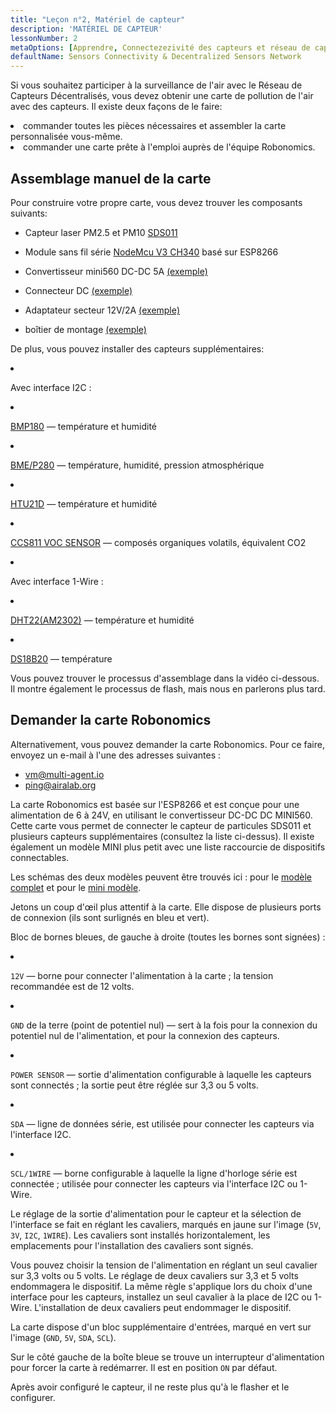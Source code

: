 ```yaml
---
title: "Leçon n°2, Matériel de capteur"
description: 'MATÉRIEL DE CAPTEUR'
lessonNumber: 2
metaOptions: [Apprendre, Connectezezivité des capteurs et réseau de capteurs décentralisé]
defaultName: Sensors Connectivity & Decentralized Sensors Network
---
```


Si vous souhaitez participer à la surveillance de l'air avec le Réseau de Capteurs Décentralisés, vous devez obtenir une carte de pollution de l'air avec des capteurs. Il existe deux façons de le faire:

<List>

<li>commander toutes les pièces nécessaires et assembler la carte personnalisée vous-même.</li>
<li>commander une carte prête à l'emploi auprès de l'équipe Robonomics.</li>

</List>

## Assemblage manuel de la carte

Pour construire votre propre carte, vous devez trouver les composants suivants:

- Capteur laser PM2.5 et PM10 [SDS011](https://www.amazon.com/SDS011-Quality-Detection-Conditioning-Monitor/dp/B07FSDMRR5)

- Module sans fil série [NodeMcu V3 CH340](https://www.amazon.com/ACEIRMC-Wireless-Development-Compatible-MicroPython/dp/B092ZCG2X2) basé sur ESP8266

- Convertisseur mini560 DC-DC 5A [(exemple)](https://www.amazon.com/Alinan-Efficiency-Converter-Regulator-Stabilized/dp/B09W8P1QNM)

- Connecteur DC [(exemple)](https://www.amazon.com/CenryKay-DC-099-Threaded-Connector-Adapter/dp/B08CMMQMP6?th=1)

- Adaptateur secteur 12V/2А [(exemple)](https://www.amazon.com/TMEZON-Power-Adapter-Supply-2-1mm/dp/B00Q2E5IXW)

- boîtier de montage [(exemple)](https://www.amazon.com/LeMotech-Dustproof-Waterproof-Electrical-300mmx250mmx120mm/dp/B075DHT7X2/ref=sxin_18_ac_d_mf_brs?ac_md=7-4-TGVNb3RlY2g%3D-ac_d_mf_brs_brs&content-id=amzn1.sym.1ad31f34-ba12-4dca-be4b-f62f7f5bb10d%3Aamzn1.sym.1ad31f34-ba12-4dca-be4b-f62f7f5bb10d&crid=2ZDX87O7MINYG&cv_ct_cx=junction+box+plastic&keywords=junction+box+plastic&pd_rd_i=B075DHT7X2&pd_rd_r=2bbd50d4-9ef9-4fa1-a1a2-e55c482bce49&pd_rd_w=EcHLy&pd_rd_wg=z42mC&pf_rd_p=1ad31f34-ba12-4dca-be4b-f62f7f5bb10d&pf_rd_r=WDAX58YZKG6YKZ70X5QE&qid=1676642125&sprefix=Junction+Box%2Caps%2C451&sr=1-4-8b2f235a-dddf-4202-bbb9-592393927392)

De plus, vous pouvez installer des capteurs supplémentaires:

<List  type="numbers">

<li>

Avec interface I2C :

<List>

<li>

[BMP180](https://cdn-shop.adafruit.com/datasheets/BST-BMP180-DS000-09.pdf) — température et humidité

</li>

<li>

[BME/P280](https://www.mouser.com/datasheet/2/783/BST-BME280-DS002-1509607.pdf) — température, humidité, pression atmosphérique

</li>

<li>

[HTU21D](https://eu.mouser.com/ProductDetail/Measurement-Specialties/HTU21D?qs=tx5doIiTu8oixw1WN5Uy8A%3D%3D) — température et humidité

</li>

<li>

[CCS811 VOC SENSOR](https://www.sciosense.com/wp-content/uploads/documents/Application-Note-Baseline-Save-and-Restore-on-CCS811.pdf) — composés organiques volatils, équivalent CO2

</li>

</List>

</li>

<li>

Avec interface 1-Wire :

<List>

<li>

[DHT22(AM2302)](https://files.seeedstudio.com/wiki/Grove-Temperature_and_Humidity_Sensor_Pro/res/AM2302-EN.pdf) — température et humidité

</li>

<li>

[DS18B20](https://cdn.sparkfun.com/datasheets/Sensors/Temp/DS18B20.pdf) — température

</li>

</List>

</li>

</List>

Vous pouvez trouver le processus d'assemblage dans la vidéo ci-dessous. Il montre également le processus de flash, mais nous en parlerons plus tard.

<RoboAcademyYoutube link="https://www.youtube.com/watch?v=OdTd1sacCso" />

## Demander la carte Robonomics

Alternativement, vous pouvez demander la carte Robonomics. Pour ce faire, envoyez un e-mail à l'une des adresses suivantes :

- vm@multi-agent.io
- ping@airalab.org

La carte Robonomics est basée sur l'ESP8266 et est conçue pour une alimentation de 6 à 24V, en utilisant le convertisseur DC-DC DC MINI560. Cette carte vous permet de connecter le capteur de particules SDS011 et plusieurs capteurs supplémentaires (consultez la liste ci-dessus). Il existe également un modèle MINI plus petit avec une liste raccourcie de dispositifs connectables.

<LessonImages figure figureCaption="Full model of Robonomics board" src="sensors-connectivity-course/lesson-2-1.png" alt="Full model of Robonomics board"/>

<LessonImages  figure figureCaption="Mini model of Robonomics board" src="sensors-connectivity-course/lesson-2-2.png" alt="Mini model of Robonomics board"/>

Les schémas des deux modèles peuvent être trouvés ici : pour le [modèle complet](https://oshwlab.com/ludovich88/aira_sensor_rev0-1) et pour le [mini modèle](https://oshwlab.com/ludovich88/aira_sensor_d1_mini).

Jetons un coup d'œil plus attentif à la carte. Elle dispose de plusieurs ports de connexion (ils sont surlignés en bleu et vert).

<LessonImages imageClasses="mb" src="sensors-connectivity-course/lesson-2-3.png" alt="Full model of Robonomics board"/>

Bloc de bornes bleues, de gauche à droite (toutes les bornes sont signées) :

<List>
  <li class="flex">

  <code>12V</code> — borne pour connecter l'alimentation à la carte ; la tension recommandée est de 12 volts.

  </li>

  <li class="flex">

  <code>GND</code> de la terre (point de potentiel nul) — sert à la fois pour la connexion du potentiel nul de l'alimentation, et pour la connexion des capteurs.

  </li>

  <li class="flex">

  <code>POWER SENSOR</code> — sortie d'alimentation configurable à laquelle les capteurs sont connectés ; la sortie peut être réglée sur 3,3 ou 5 volts.

  </li>

  <li class="flex">

  <code>SDA</code> — ligne de données série, est utilisée pour connecter les capteurs via l'interface I2C.

  </li>

  <li class="flex">

  <code>SCL/1WIRE</code> — borne configurable à laquelle la ligne d'horloge série est connectée ; utilisée pour connecter les capteurs via l'interface I2C ou 1-Wire.

  </li>
</List>

Le réglage de la sortie d'alimentation pour le capteur et la sélection de l'interface se fait en réglant les cavaliers, marqués en jaune sur l'image (`5V`, `3V`, `I2C`, `1WIRE`). Les cavaliers sont installés horizontalement, les emplacements pour l'installation des cavaliers sont signés.


<RoboAcademyNote type="warning" title="WARNING">
Vous pouvez choisir la tension de l'alimentation en réglant un seul cavalier sur 3,3 volts ou 5 volts. Le réglage de deux cavaliers sur 3,3 et 5 volts endommagera le dispositif. La même règle s'applique lors du choix d'une interface pour les capteurs, installez un seul cavalier à la place de I2C ou 1-Wire. L'installation de deux cavaliers peut endommager le dispositif.
</RoboAcademyNote>

La carte dispose d'un bloc supplémentaire d'entrées, marqué en vert sur l'image (`GND`, `5V`, `SDA`, `SCL`).

Sur le côté gauche de la boîte bleue se trouve un interrupteur d'alimentation pour forcer la carte à redémarrer. Il est en position `ON` par défaut.

Après avoir configuré le capteur, il ne reste plus qu'à le flasher et le configurer.
